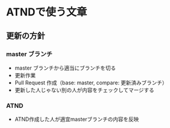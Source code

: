 # ATNDで使う文章

## 更新の方針

### master ブランチ

* master ブランチから適当にブランチを切る
* 更新作業
* Pull Request 作成（base: master, compare: 更新済みブランチ）
* 更新した人じゃない別の人が内容をチェックしてマージする

### ATND

* ATND作成した人が適宜masterブランチの内容を反映

